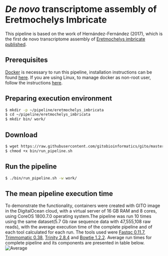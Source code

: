 # _De novo_ transcriptome assembly of Eretmochelys Imbricate

This pipeline is based on the work of Hernández-Fernández (2017), which is the first de novo transcriptome assembly of [Eretmochelys imbricate published](https://doi.org/10.1016/j.dib.2017.10.015).

## Prerequisites
[Docker](https://www.docker.com) is necessary to run this pipeline, installation instructions can be found [here](https://docs.docker.com/install). If you are using Linux, to manage docker as non-root user, follow the instructions [here](https://docs.docker.com/install/linux/linux-postinstall/#manage-docker-as-a-non-root-user).

## Preparing execution environment
```sh
$ mkdir -p ~/pipeline/eretmochelys_imbricata
$ cd ~/pipeline/eretmochelys_imbricata
$ mkdir bin/ work/
```

## Download 
```sh
$ wget https://raw.githubusercontent.com/gitobioinformatics/gito/master/examples/eretmochelys_imbricata/run_pipeline.sh -O bin/
$ chmod +x bin/run_pipeline.sh
```

## Run the pipeline
```sh
$ ./bin/run_pipeline.sh -w work/
```

## The mean pipeline execution time
To demonstrate the functionality, containers were created with GITO image in the DigitalOcean cloud, with a virtual server of 16 GB RAM and 8 cores, using CoreOS 1800.7.0 operating system.The pipeline was run 10 times using the same dataset(5.7 Gb raw sequence data with 47,555,108 raw reads), with the average execution time of the complete pipeline and of each tool calculated for each run. The tools used were [Fastqc 0.11.7](http://www.bioinformatics.babraham.ac.uk/projects/fastqc), [Trimmomatic 0.38](http://www.usadellab.org/cms/?page=trimmomatic), [Trinity 2.8.4](https://github.com/trinityrnaseq/trinityrnaseq/releases) and [Bowtie 1.2.2](http://bowtie-bio.sourceforge.net/index.shtml). Average run times for complete pipeline and its components are presented in table below.
![Average](https://raw.githubusercontent.com/gitobioinformatics/gito/master/average2.jpg)
